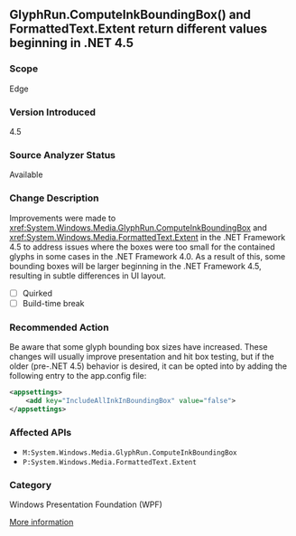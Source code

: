 ## GlyphRun.ComputeInkBoundingBox() and FormattedText.Extent return different values beginning in .NET 4.5

### Scope
Edge

### Version Introduced
4.5

### Source Analyzer Status
Available

### Change Description

Improvements were made to
<xref:System.Windows.Media.GlyphRun.ComputeInkBoundingBox>
and
<xref:System.Windows.Media.FormattedText.Extent> in
the .NET Framework 4.5 to address issues where the boxes were too small for the
contained glyphs in some cases in the .NET Framework 4.0. As a result of this,
some bounding boxes will be larger beginning in the .NET Framework 4.5,
resulting in subtle differences in UI layout.

- [ ] Quirked
- [ ] Build-time break

### Recommended Action

Be aware that some glyph bounding box sizes have increased. These changes will
usually improve presentation and hit box testing, but if the older (pre-.NET
4.5) behavior is desired, it can be opted into by adding the following entry to
the app.config file:

```xml
<appsettings>
	<add key="IncludeAllInkInBoundingBox" value="false">
</appsettings>
```

### Affected APIs
* `M:System.Windows.Media.GlyphRun.ComputeInkBoundingBox`
* `P:System.Windows.Media.FormattedText.Extent`

### Category
Windows Presentation Foundation (WPF)

[More information](http://support.microsoft.com/en-us/kb/3009678)

<!-- breaking change id: 114 -->

